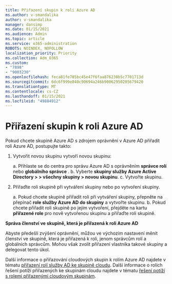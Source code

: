 ```yaml
---
title: Přiřazení skupin k roli Azure AD
ms.author: v-smandalika
author: v-smandalika
manager: dansimp
ms.date: 01/15/2021
ms.audience: Admin
ms.topic: article
ms.service: o365-administration
ROBOTS: NOINDEX, NOFOLLOW
localization_priority: Priority
ms.collection: Adm_O365
ms.custom:
- "7898"
- "9003230"
ms.openlocfilehash: feca81fe785bc45e47f6faa876230b5c7701713d
ms.sourcegitcommit: 6dc6f999e840c90694a246b90062950205679420
ms.translationtype: MT
ms.contentlocale: cs-CZ
ms.lasthandoff: 01/15/2021
ms.locfileid: "49884912"
---
```

# <a name="assigning-groups-to-azure-ad-role"></a>Přiřazení skupin k roli Azure AD

Pokud chcete skupině Azure AD s zdrojem oprávnění v Azure AD přiřadit roli Azure AD, postupujte takto:

1. Vytvořit novou skupinu vytvoří novou skupinu:

    a. Přihlaste se do centra pro správu Azure AD s oprávněním **správce rolí** nebo **globálního správce** .
    b. Vyberte **skupiny služby Azure Active Directory > > všechny skupiny > novou skupinu**.
    c. Vytvořte skupinu.

2. Přiřaďte roli skupině při vytváření skupiny nebo po vytvoření skupiny.

    a. Pokud chcete skupině přiřadit roli při vytváření skupiny, přepněte na přepínač **role služby Azure AD do skupiny** a vytvořte skupinu.
    b. Pokud chcete přiřadit roli skupině po jejím vytvoření, přejděte na kartu **přiřazené role** pro nově vytvořenou skupinu a přiřaďte roli skupině.  

**Správa členství ve skupině, která je přiřazená k roli Azure AD**

Abyste předešli zvýšení oprávnění, můžou ve výchozím nastavení měnit členství ve skupině, která je přiřazená k roli, jenom správcům rolí a globálních správcům. Mohou však zvolit přiřazení vlastníka takové skupiny a delegovat tento úkol.

Další informace o přiřazování cloudových skupin k rolím Azure AD najdete v tématu [přiřazení rolí služby AD ke skupině cloudu](https://docs.microsoft.com/azure/active-directory/roles/groups-concept). Další informace o rolích řešení potíží přiřazených ke skupinám cloudu najdete v tématu [řešení potíží s rolemi přiřazenými cloudovým skupinám](https://docs.microsoft.com/azure/active-directory/roles/groups-faq-troubleshooting).





